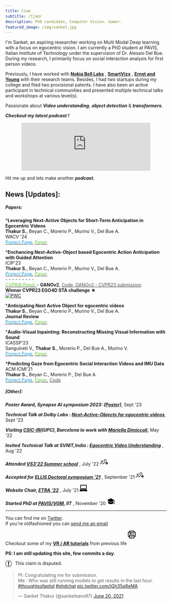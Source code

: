 ```yaml
---
title: Ciao
subtitle: /tʃaʊ/
description: PhD candidate, Computer Vision. Gamer.
featured_image: /img/sanket.jpg
---
```


I'm Sanket, an aspiring researcher working on Multi Modal Deep learning with a focus on egocentric vision. I am currently a PhD student at PAVIS, Italian Institute of Technology under the supervision of Dr. Alessio Del Bue. During my research, I primiarily focus on social interaction analysis for first person videos. 

Previously, I have worked with <a href="https://www.bell-labs.com/our-research/future-x-vision/"><b>Nokia Bell Labs</b></a> ,  <a href="https://trezi.com"><b>SmartVizx</b></a> , <a href="https://www.ey.com/en_gl/wavespace/trivandrum"><b>Ernst and Young</b></a>  with their research teams. Besides, I had two startups during my college and filed two provisional patents. I have also been an active participant in technical communities and presented multiple technical talks and workshops at various level(s).

Passionate about ***Video understanding***, ***object detection*** & ***transformers.***

***Checkout my latest podcast !***
<div style="display: flex; justify-content: center;">
    <iframe src="https://open.spotify.com/embed/show/7bnalsMIGlbmQYZtqrf36d?t=0" width="80%" height="35%" frameBorder="0" allowtransparency="true" allow="encrypted-media"></iframe>
</div>



Hit me up and lets make another ***podcast.***

## News [Updates]:

##### Papers:

***Leveraging Next-Active Objects for Short-Term Anticipation in Egocentric Videos** <br>
    **Thakur S.**, Beyan C., Morerio P., Murino V., Del Bue A. <br>
    WACV '24 <br>
    [<span style="color: #249eda;">Project Page</span>](leverage-next-active-object-action-anticipation.html), [<span style="color: #6cc644;">Paper</span>](https://arxiv.org/abs/2308.08303)
    <!-- [<span style="color: #249eda;">Project Page</span>](anticipating-next-active-object-egocentric.html), [<span style="color: #6cc644;">Paper</span>](https://arxiv.org/abs/2302.06358) -->

***Enchancing Next-Active-Object based Egocentric Action Anticipation with Guided Attention** <br>
ICIP'23 <br>
    **Thakur S.**, Beyan C., Morerio P., Murino V., Del Bue A. <br> 
    [<span style="color: #249eda;">Project Page</span>](guided-attention-egocentric.html), [<span style="color: #6cc644;">Paper</span>](https://arxiv.org/abs/2305.12953) <br>
    - - - - - - - - -<br>
    [<span style="color: #6cc644;">CVPRW Paper </span>](https://arxiv.org/abs/2305.16066) - **GANOv2**, [<span style="color: #575453;">Code, GANOv2 - CVPR23 submission</span>](https://github.com/sanketsans/ganov2) <br>
    **Winner CVPR23 EGO4D STA challenge** &#9733; <br>
[![PWC](https://img.shields.io/endpoint.svg?url=https://paperswithcode.com/badge/guided-attention-for-next-active-object-ego4d/short-term-object-interaction-anticipation-on)](https://paperswithcode.com/sota/short-term-object-interaction-anticipation-on?p=guided-attention-for-next-active-object-ego4d)


***Anticipating Next Active Object for egocentric videos** <br>
    **Thakur S.**, Beyan C., Morerio P., Murino V., Del Bue A. <br>
    **Journal Review** <br>
    [<span style="color: #249eda;">Project Page</span>](anticipating-next-active-object-egocentric.html), [<span style="color: #6cc644;">Paper</span>](https://arxiv.org/abs/2302.06358)

***Audio-Visual Inpainting: Reconstructing Missing Visual Information with Sound** <br>
ICASSP'23 <br>
    Sanguineti V., **Thakur S.**, Morerio P., Del Bue A., Murino V.<br>
    [<span style="color: #249eda;">Project Page</span>](audio-visual-inpainting.html), [<span style="color: #6cc644;">Paper</span>](https://ieeexplore.ieee.org/abstract/document/10095447)


***Predicting Gaze from Egocentric Social Interaction Videos and IMU Data** <br>
ACM ICMI'21 <br>
    **Thakur S.**, Beyan C., Morerio P., Del Bue A. <br>
    [<span style="color: #249eda;">Project Page</span>](predicting-gaze-egocentric.html), [<span style="color: #6cc644;">Paper</span>](https://dl.acm.org/doi/abs/10.1145/3462244.3479954), [<span style="color: #575453;">Code</span>](https://github.com/IIT-PAVIS/MultimodalGaze) 
    


    




    


<!-- <svg xmlns="http://www.w3.org/2000/svg" width="30" height="30" viewBox="0 0 30 30"><a xlink:href="https://dl.acm.org/doi/abs/10.1145/3462244.3479954"><path d="M11.363 2c4.155 0 2.637 6 2.637 6s6-1.65 6 2.457v11.543h-16v-20h7.363zm.826-2h-10.189v24h20v-14.386c0-2.391-6.648-9.614-9.811-9.614zm4.811 13h-2.628v3.686h.907v-1.472h1.49v-.732h-1.49v-.698h1.721v-.784zm-4.9 0h-1.599v3.686h1.599c.537 0 .961-.181 1.262-.535.555-.658.587-2.034-.062-2.692-.298-.3-.712-.459-1.2-.459zm-.692.783h.496c.473 0 .802.173.915.644.064.267.077.679-.021.948-.128.351-.381.528-.754.528h-.637v-2.12zm-2.74-.783h-1.668v3.686h.907v-1.277h.761c.619 0 1.064-.277 1.224-.763.095-.291.095-.597 0-.885-.16-.484-.606-.761-1.224-.761zm-.761.732h.546c.235 0 .467.028.576.228.067.123.067.366 0 .489-.109.199-.341.227-.576.227h-.546v-.944z"/></a></svg> -->
<!-- </svg> -->

<!-- <p>Accepted at ACM ICMI '21</p> -->

<!-- ##### Summer School: -->

<!-- ***Accepted into CIFAR Summer School '21***
<p>May 20th '21</p> -->

##### [Other]:

***Poster Award, Synapse AI symposium 2023: [(Poster)](https://drive.google.com/file/d/1Imzc9fP0EJjUvBti7ANltc3evGfRuOwt/view?usp=sharing)***, Sept '23

***Technical Talk at Dolby Labs : [Next-Active-Objects for egocentric videos](https://drive.google.com/file/d/1unUyanZZ-BkZ-pK3Vg80Zn_ys78WrQHJ/view?usp=sharing)***, Sept '23

***Visiting [CSIC-IRI](https://www.iri.upc.edu)(UPC), Barcelona to work with [Mariella Dimiccoli](https://www.iri.upc.edu/staff/mdimiccoli)***, May '22
<p></p>

***Invited Technical Talk at SVNIT,India : [Egocentric Video Understanding](https://drive.google.com/file/d/1gBB2ICuQB3rrcuz4fyKPIxbBv3S6cka_/view?usp=sharing)*** , Aug '22
<p></p>

***Attended [VS3'22 Summer school](http://cmp.felk.cvut.cz/summerschool2022/index.html)*** , July '22 <svg xmlns="http://www.w3.org/2000/svg" width="24" height="24" viewBox="0 0 24 24"><path d="M20.5 13c-1.932 0-3.5 1.567-3.5 3.5s1.568 3.5 3.5 3.5 3.5-1.567 3.5-3.5-1.568-3.5-3.5-3.5zm1.5 4h-1v1h-1v-1h-1v-1h1v-1h1v1h1v1zm-13.001-5.9c0 1.692-.766 2.9-1.206 3.9h-1.397c.227-1 1.954-3.415 1.021-4.982-.55-.923-2.272-.924-2.819-.015-.507.841-.24 2.417.712 4.215.518.978.374 1.734.162 2.197-.406.889-1.303 1.317-2.316 1.612-2.01.588-1.825.055-1.825 1.973h-1.329l-.002-.618c0-1.262.099-1.989 1.59-2.333 1.719-.397 3.319-.745 2.545-2.209-2.361-4.457-.627-6.84 1.866-6.84 1.687 0 2.998 1.09 2.998 3.1zm5.691 1.395c.607 1.146.447 2.016.206 2.543-.66 1.445-2.472 1.863-4.39 2.305-1.252.29-1.172.588-1.172 2.657h-1.331l-.003-.825c0-1.681.132-2.652 2.119-3.111 2.293-.53 4.427-.994 3.394-2.946-3.147-5.941-.835-9.118 2.488-9.118 3.164 0 5.337 2.879 3.041 8h-1.483c1.159-2.325 1.428-4.326.708-5.533-.902-1.517-3.617-1.509-4.512-.022-.768 1.273-.426 3.478.935 6.05z"/></svg>
<p></p>

***Accepted for [ELLIS Doctoral symposium '21]()*** , September '21 <svg xmlns="http://www.w3.org/2000/svg" width="24" height="24" viewBox="0 0 24 24"><path d="M20.5 13c-1.932 0-3.5 1.567-3.5 3.5s1.568 3.5 3.5 3.5 3.5-1.567 3.5-3.5-1.568-3.5-3.5-3.5zm1.5 4h-1v1h-1v-1h-1v-1h1v-1h1v1h1v1zm-13.001-5.9c0 1.692-.766 2.9-1.206 3.9h-1.397c.227-1 1.954-3.415 1.021-4.982-.55-.923-2.272-.924-2.819-.015-.507.841-.24 2.417.712 4.215.518.978.374 1.734.162 2.197-.406.889-1.303 1.317-2.316 1.612-2.01.588-1.825.055-1.825 1.973h-1.329l-.002-.618c0-1.262.099-1.989 1.59-2.333 1.719-.397 3.319-.745 2.545-2.209-2.361-4.457-.627-6.84 1.866-6.84 1.687 0 2.998 1.09 2.998 3.1zm5.691 1.395c.607 1.146.447 2.016.206 2.543-.66 1.445-2.472 1.863-4.39 2.305-1.252.29-1.172.588-1.172 2.657h-1.331l-.003-.825c0-1.681.132-2.652 2.119-3.111 2.293-.53 4.427-.994 3.394-2.946-3.147-5.941-.835-9.118 2.488-9.118 3.164 0 5.337 2.879 3.041 8h-1.483c1.159-2.325 1.428-4.326.708-5.533-.902-1.517-3.617-1.509-4.512-.022-.768 1.273-.426 3.478.935 6.05z"/></svg>
<p></p>

***Website Chair, [ETRA '22](http://etra.acm.org/2022/index.html)*** , July '21 <svg xmlns="http://www.w3.org/2000/svg" width="24" height="24" viewBox="0 0 24 24"><path d="M22 3.2c0-.663-.537-1.2-1.2-1.2h-17.6c-.663 0-1.2.537-1.2 1.2v11.8h20v-11.8zm-2 9.8h-16v-9h16v9zm2 3h-20c-.197.372-2 4.582-2 4.998 0 .522.418 1.002 1.002 1.002h21.996c.584 0 1.002-.48 1.002-1.002 0-.416-1.803-4.626-2-4.998zm-12.229 5l.467-1h3.523l.467 1h-4.457z"/></svg>
<p></p>


***Started PhD at [PAVIS/VGM](https://vgm.iit.it), IIT*** , November '20 <svg width="24" height="24" xmlns="http://www.w3.org/2000/svg" fill-rule="evenodd" clip-rule="evenodd"><path d="M24 21h-3l1-3h1l1 3zm-12.976-4.543l8.976-4.575v6.118c-1.007 2.041-5.607 3-8.5 3-3.175 0-7.389-.994-8.5-3v-6.614l8.024 5.071zm11.976.543h-1v-7.26l-10.923 5.568-11.077-7 12-5.308 11 6.231v7.769z"/></svg>
<!-- <p></p> -->

---------

You can find me on [Twitter](https://twitter.com/sanketsans97).  
If you're oldfashioned you can [send me an email](mailto:sanket.thakur@iit.it)

Checkout some of my <a href="https://maker.pro/profile/sanket.thakur"><b><u>VR / AR tutorials</u></b></a> from previous life
<svg xmlns="http://www.w3.org/2000/svg" width="45" height="45" viewBox="0 0 45 45"><path d="M14 20h-6v-1h6v1zm5-12h-2v1h2v-1zm-3 9h-8v1h8v-1zm8-13v15h-4v5h-16v-5h-4v-15h4v-4h16v4h4zm-18 0h12v-2h-12v2zm12 11h-12v7h12v-7zm4-9h-20v11h2v-4h16v4h2v-11zm-10 2h-7v3h7v-3zm7 2h-2v1h2v-1zm-3 0h-2v1h2v-1zm0-2h-2v1h2v-1z"/></svg>

**PS: I am still updating this site, few commits a day.**
 <!-- width="2%" height="2%" -->
<div style="margin-top:2%">
    <div style="float:left; width:4%; height:4%"><img src="/img/claim_sign.png" alt="claim_sign"></div>
    <div style="float:left; margin-left:2%">This claim is disputed.</div>
    <div style="clear: left;"/>
</div>



<div style="margin-top:2%">
    <blockquote class="twitter-tweet"><p lang="en" dir="ltr">PI: Congratulating me for submission. <br>Me : Who was still running models to get results in the last hour. <a href="https://twitter.com/hashtag/thoughtsofaphd?src=hash&amp;ref_src=twsrc%5Etfw">#thoughtsofaphd</a> <a href="https://twitter.com/hashtag/phdchat?src=hash&amp;ref_src=twsrc%5Etfw">#phdchat</a> <a href="https://t.co/jGh35e8eMA">pic.twitter.com/jGh35e8eMA</a></p>&mdash; Sanket Thakur (@sanketsans97) <a href="https://twitter.com/sanketsans97/status/1406652103880216577?ref_src=twsrc%5Etfw">June 20, 2021</a></blockquote> <script async src="https://platform.twitter.com/widgets.js" charset="utf-8"></script>
</div>
